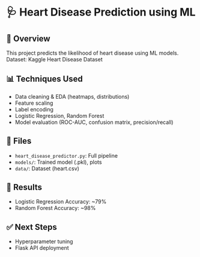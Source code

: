 # 🩺 Heart Disease Prediction using ML

## 📌 Overview
This project predicts the likelihood of heart disease using ML models.  
Dataset: Kaggle Heart Disease Dataset

## 📊 Techniques Used
- Data cleaning & EDA (heatmaps, distributions)
- Feature scaling
- Label encoding
- Logistic Regression, Random Forest
- Model evaluation (ROC-AUC, confusion matrix, precision/recall)

## 📁 Files
- `heart_disease_predictor.py`: Full pipeline
- `models/`: Trained model (.pkl), plots
- `data/`: Dataset (heart.csv)

## 🚀 Results
- Logistic Regression Accuracy: ~79%
- Random Forest Accuracy: ~98%

## ✅ Next Steps
- Hyperparameter tuning
- Flask API deployment
